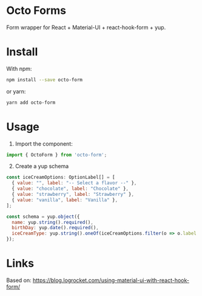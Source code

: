 
# Octo Forms

Form wrapper for React + Material-UI + react-hook-form + yup.

# Install

With npm:

```bash
npm install --save octo-form
```

or yarn:

```bash
yarn add octo-form
```

# Usage

1. Import the component:

```jsx
import { OctoForm } from 'octo-form';
```

2. Create a yup schema

```jsx
const iceCreamOptions: OptionLabel[] = [
  { value: "", label: "-- Select a flavor --" },
  { value: "chocolate", label: "Chocolate" },
  { value: "strawberry", label: "Strawberry" },
  { value: "vanilla", label: "Vanilla" },
];

const schema = yup.object({
  name: yup.string().required(),
  birthDay: yup.date().required(),
  iceCreamType: yup.string().oneOf(iceCreamOptions.filter(o => o.label != "").map(option => option.value.toString())),
});
```


# Links

Based on: https://blog.logrocket.com/using-material-ui-with-react-hook-form/
